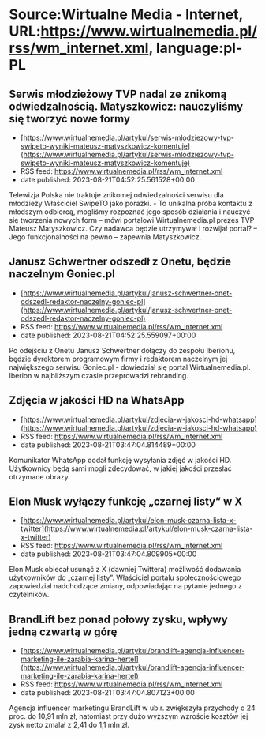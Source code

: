 # Source:Wirtualne Media - Internet, URL:https://www.wirtualnemedia.pl/rss/wm_internet.xml, language:pl-PL

## Serwis młodzieżowy TVP nadal ze znikomą odwiedzalnością. Matyszkowicz: nauczyliśmy się tworzyć nowe formy
 - [https://www.wirtualnemedia.pl/artykul/serwis-mlodziezowy-tvp-swipeto-wyniki-mateusz-matyszkowicz-komentuje](https://www.wirtualnemedia.pl/artykul/serwis-mlodziezowy-tvp-swipeto-wyniki-mateusz-matyszkowicz-komentuje)
 - RSS feed: https://www.wirtualnemedia.pl/rss/wm_internet.xml
 - date published: 2023-08-21T04:52:25.561528+00:00

Telewizja Polska nie traktuje znikomej odwiedzalności serwisu dla młodzieży Właściciel SwipeTO jako porażki. - To unikalna próba kontaktu z młodszym odbiorcą, mogliśmy rozpoznać jego sposób działania i nauczyć się tworzenia nowych form – mówi portalowi Wirtualnemedia.pl prezes TVP Mateusz Matyszkowicz. Czy nadawca będzie utrzymywał i rozwijał portal? – Jego funkcjonalności na pewno – zapewnia Matyszkowicz.

## Janusz Schwertner odszedł z Onetu, będzie naczelnym Goniec.pl
 - [https://www.wirtualnemedia.pl/artykul/janusz-schwertner-onet-odszedl-redaktor-naczelny-goniec-pl](https://www.wirtualnemedia.pl/artykul/janusz-schwertner-onet-odszedl-redaktor-naczelny-goniec-pl)
 - RSS feed: https://www.wirtualnemedia.pl/rss/wm_internet.xml
 - date published: 2023-08-21T04:52:25.559097+00:00

Po odejściu z Onetu Janusz Schwertner dołączy do zespołu Iberionu, będzie dyrektorem programowym firmy i redaktorem naczelnym jej największego serwisu Goniec.pl - dowiedział się portal Wirtualnemedia.pl. Iberion w najbliższym czasie przeprowadzi rebranding.

## Zdjęcia w jakości HD na WhatsApp
 - [https://www.wirtualnemedia.pl/artykul/zdjecia-w-jakosci-hd-whatsapp](https://www.wirtualnemedia.pl/artykul/zdjecia-w-jakosci-hd-whatsapp)
 - RSS feed: https://www.wirtualnemedia.pl/rss/wm_internet.xml
 - date published: 2023-08-21T03:47:04.814489+00:00

Komunikator WhatsApp dodał funkcję wysyłania zdjęć w jakości HD. Użytkownicy będą sami mogli zdecydować, w jakiej jakości przesłać otrzymane obrazy.

## Elon Musk wyłączy funkcję „czarnej listy” w X
 - [https://www.wirtualnemedia.pl/artykul/elon-musk-czarna-lista-x-twitter](https://www.wirtualnemedia.pl/artykul/elon-musk-czarna-lista-x-twitter)
 - RSS feed: https://www.wirtualnemedia.pl/rss/wm_internet.xml
 - date published: 2023-08-21T03:47:04.809905+00:00

Elon Musk obiecał usunąć z X (dawniej Twittera) możliwość dodawania użytkowników do „czarnej listy”. Właściciel portalu społecznościowego zapowiedział nadchodzące zmiany, odpowiadając na pytanie jednego z czytelników.

## BrandLift bez ponad połowy zysku, wpływy jedną czwartą w górę
 - [https://www.wirtualnemedia.pl/artykul/brandlift-agencja-influencer-marketing-ile-zarabia-karina-hertel](https://www.wirtualnemedia.pl/artykul/brandlift-agencja-influencer-marketing-ile-zarabia-karina-hertel)
 - RSS feed: https://www.wirtualnemedia.pl/rss/wm_internet.xml
 - date published: 2023-08-21T03:47:04.807123+00:00

Agencja influencer marketingu BrandLift w ub.r. zwiększyła przychody o 24 proc. do 10,91 mln zł, natomiast przy dużo wyższym wzroście kosztów jej zysk netto zmalał z 2,41 do 1,1 mln zł.

